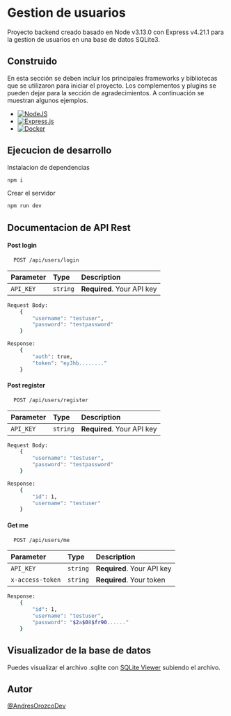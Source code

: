 # Gestion de usuarios

Proyecto backend creado basado en Node v3.13.0 con Express v4.21.1 para la gestion de usuarios en una base de datos SQLite3.

## Construido

En esta sección se deben incluir los principales frameworks y bibliotecas que se utilizaron para iniciar el proyecto. Los complementos y plugins se pueden dejar para la sección de agradecimientos. A continuación se muestran algunos ejemplos.

- [![NodeJS](https://img.shields.io/badge/Node.js-6DA55F?logo=node.js&logoColor=white)](#)
- [![Express.js](https://img.shields.io/badge/Express.js-%23404d59.svg?logo=express&logoColor=%2361DAFB)](#)
- [![Docker](https://img.shields.io/badge/Docker-2496ED?logo=docker&logoColor=fff)](#)

## Ejecucion de desarrollo

Instalacion de dependencias

```bash
npm i
```

Crear el servidor

```bash
npm run dev
```

## Documentacion de API Rest

#### Post login

```bash
  POST /api/users/login
```

| Parameter | Type     | Description                |
| :-------- | :------- | :------------------------- |
| `API_KEY` | `string` | **Required**. Your API key |

```bash
Request Body:
    {
        "username": "testuser",
        "password": "testpassword"
    }
```

```bash
Response:
    {
        "auth": true,
        "token": "eyJhb........"
    }
```

#### Post register

```bash
  POST /api/users/register
```

| Parameter | Type     | Description                |
| :-------- | :------- | :------------------------- |
| `API_KEY` | `string` | **Required**. Your API key |

```bash
Request Body:
    {
        "username": "testuser",
        "password": "testpassword"
    }
```

```bash
Response:
    {
        "id": 1,
        "username": "testuser"
    }
```

#### Get me

```bash
  POST /api/users/me
```

| Parameter        | Type     | Description                |
| :--------------- | :------- | :------------------------- |
| `API_KEY`        | `string` | **Required**. Your API key |
| `x-access-token` | `string` | **Required**. Your token   |

```bash
Response:
    {
        "id": 1,
        "username": "testuser",
        "password": "$2a$08$fr90......"
    }
```

## Visualizador de la base de datos
Puedes visualizar el archivo .sqlite con [SQLite Viewer](https://sqliteviewer.app/) subiendo el archivo.

## Autor

[@AndresOrozcoDev](https://github.com/AndresOrozcoDev)
